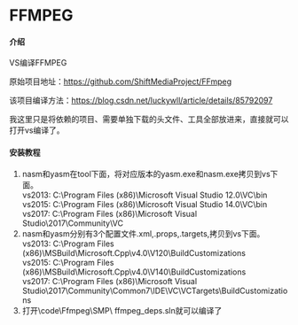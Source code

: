 # FFMPEG

#### 介绍
VS编译FFMPEG

原始项目地址：https://github.com/ShiftMediaProject/FFmpeg 

该项目编译方法：https://blog.csdn.net/luckywll/article/details/85792097

我这里只是将依赖的项目、需要单独下载的头文件、工具全部放进来，直接就可以打开vs编译了。


#### 安装教程

1. nasm和yasm在tool下面，将对应版本的yasm.exe和nasm.exe拷贝到vs下面。<br>
vs2013: C:\Program Files (x86)\Microsoft Visual Studio 12.0\VC\bin<br>
vs2015: C:\Program Files (x86)\Microsoft Visual Studio 14.0\VC\bin<br>
vs2017: C:\Program Files (x86)\Microsoft Visual Studio\2017\Community\VC<br>
2. nasm和yasm分别有3个配置文件.xml,.props,.targets,拷贝到vs下面。<br>
 vs2013: C:\Program Files (x86)\MSBuild\Microsoft.Cpp\v4.0\V120\BuildCustomizations <br>
 vs2015: C:\Program Files (x86)\MSBuild\Microsoft.Cpp\v4.0\V140\BuildCustomizations <br>
 vs2017: C:\Program Files (x86)\Microsoft Visual Studio\2017\Community\Common7\IDE\VC\VCTargets\BuildCustomizations<br>
3. 打开\code\Ffmpeg\SMP\ ffmpeg_deps.sln就可以编译了

